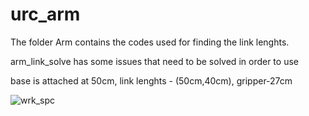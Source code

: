 # urc_arm

The folder Arm contains the codes used for finding the link lenghts.

arm_link_solve has some issues that need to be solved in order to use


base is attached at 50cm, link lenghts - (50cm,40cm), gripper-27cm  


![](https://raw.githubusercontent.com/hardesh/urc_arm/tree/master/MATLAB%20Solver/workspace.png "wrk_spc")